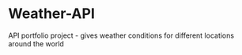 # Weather-API
API portfolio project - gives weather conditions for different locations around the world
